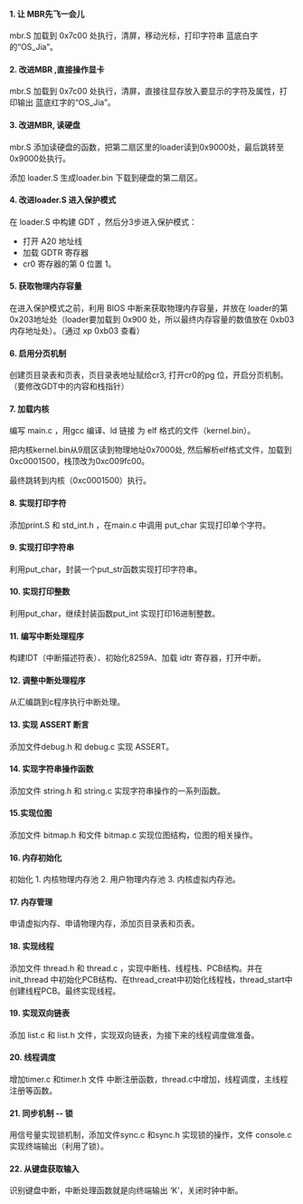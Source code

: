 #### 1. 让 MBR先飞一会儿

mbr.S 加载到 0x7c00 处执行，清屏，移动光标，打印字符串 蓝底白字的“OS_Jia”。

#### 2. 改进MBR ,直接操作显卡

mbr.S 加载到 0x7c00 处执行，清屏，直接往显存放入要显示的字符及属性，打印输出 蓝底红字的“OS_Jia”。

#### 3. 改进MBR, 读硬盘

mbr.S 添加读硬盘的函数，把第二扇区里的loader读到0x9000处，最后跳转至0x9000处执行。

添加 loader.S 生成loader.bin 下载到硬盘的第二扇区。

#### 4. 改进loader.S 进入保护模式

在 loader.S 中构建 GDT ，然后分3步进入保护模式：

- 打开 A20 地址线
- 加载 GDTR 寄存器
- cr0 寄存器的第 0 位置 1。

#### 5. 获取物理内存容量

在进入保护模式之前，利用 BIOS 中断来获取物理内存容量，并放在 loader的第 0x203地址处（loader要加载到 0x900 处，所以最终内存容量的数值放在 0xb03 内存地址处）。（通过 xp 0xb03 查看）

#### 6. 启用分页机制

创建页目录表和页表，页目录表地址赋给cr3, 打开cr0的pg 位，开启分页机制。（要修改GDT中的内容和栈指针）

#### 7. 加载内核

编写 main.c ，用gcc 编译、ld 链接 为 elf 格式的文件（kernel.bin）。

把内核kernel.bin从9扇区读到物理地址0x7000处, 然后解析elf格式文件，加载到0xc0001500，栈顶改为0xc009fc00。

最终跳转到内核（0xc0001500）执行。

#### 8. 实现打印字符

添加print.S 和 std_int.h ，在main.c 中调用 put_char 实现打印单个字符。

#### 9. 实现打印字符串

利用put_char，封装一个put_str函数实现打印字符串。

#### 10. 实现打印整数

利用put_char，继续封装函数put_int 实现打印16进制整数。

#### 11. 编写中断处理程序

构建IDT（中断描述符表）、初始化8259A、加载 idtr 寄存器，打开中断。

#### 12. 调整中断处理程序

从汇编跳到c程序执行中断处理。

#### 13. 实现 ASSERT 断言

添加文件debug.h 和 debug.c 实现 ASSERT。

#### 14. 实现字符串操作函数

添加文件 string.h 和 string.c 实现字符串操作的一系列函数。

#### 15.实现位图

添加文件 bitmap.h 和文件 bitmap.c 实现位图结构，位图的相关操作。

#### 16. 内存初始化

初始化 1. 内核物理内存池 2. 用户物理内存池 3. 内核虚拟内存池。

#### 17. 内存管理

申请虚拟内存、申请物理内存，添加页目录表和页表。

#### 18. 实现线程

添加文件 thread.h 和 thread.c ，实现中断栈、线程栈、PCB结构。并在init_thread 中初始化PCB结构、在thread_creat中初始化线程栈，thread_start中创建线程PCB。最终实现线程。

#### 19. 实现双向链表

添加 list.c 和 list.h 文件，实现双向链表，为接下来的线程调度做准备。

#### 20. 线程调度

增加timer.c 和timer.h 文件 中断注册函数，thread.c中增加，线程调度，主线程注册等函数。

#### 21. 同步机制 -- 锁

用信号量实现锁机制，添加文件sync.c 和sync.h 实现锁的操作，文件 console.c 实现终端输出（利用了锁）。

#### 22. 从键盘获取输入

识别键盘中断，中断处理函数就是向终端输出 ‘K’，关闭时钟中断。

